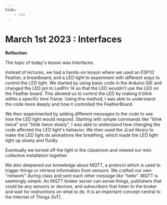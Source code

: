 ```yaml
---
hide:
    - toc
---
```


# March 1st 2023 : Interfaces



**Reflection**

The topic of today's lesson was Interfaces.

 Instead of lectures, we had a hands-on lesson where we used an ESP32 Feather, a breadboard, and a LED light to experiment with different ways to control the LED light. We started by using basic code in the Arduino IDE and changed the LED pin to LedPin 14 so that the LED wouldn't use the LED on the Feather board. This allowed us to control the LED by making it blink within a specific time frame. Using this method, I was able to understand the code more deeply and how it controlled the FeatherBoard.

We then experimented by adding different messages to the code to see how the LED light would respond. Starting with simple commands like "blink twice" and "blink twice slowly", I was able to understand how changing the code affected the LED light's behavior. We then used the JLed library to make the LED light do animations like breathing, which made the LED light light up slowly and fluidly.

Eventually we turned off the light in the classroom and viewed our mini collective installation together. 

We also deepened our knowledge about MQTT, a protocol which is used to trigger things or retrieve information from sensors. We crafted our own "network" during class and sent each other message like "hello". MQTT is seemingly simple. An MQTT broker server can sense things, publishers that could be any sensors or devices, and subscribers that listen to the broker and wait for instructions on what to do. It is an important concept central to  the Internet of Things (IoT).











